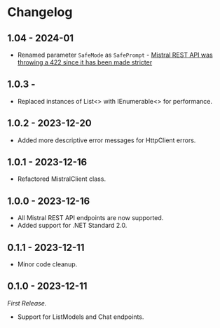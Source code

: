 # Changelog

## 1.04 - 2024-01

- Renamed parameter `SafeMode` as `SafePrompt` - [Mistral REST API was throwing a 422 since it has been made stricter](https://discord.com/channels/1144547040454508606/1184444810279522374/1195108690353717369)

## 1.0.3 - 

- Replaced instances of List<> with IEnumerable<> for performance.

## 1.0.2 - 2023-12-20

- Added more descriptive error messages for HttpClient errors.

## 1.0.1 - 2023-12-16

- Refactored MistralClient class.

## 1.0.0 - 2023-12-16

- All Mistral REST API endpoints are now supported.
- Added support for .NET Standard 2.0.

## 0.1.1 - 2023-12-11

- Minor code cleanup.

## 0.1.0 - 2023-12-11

_First Release._

- Support for ListModels and Chat endpoints.